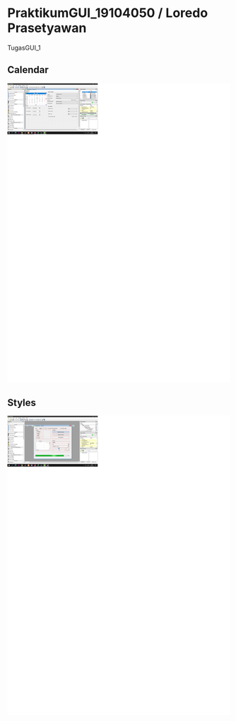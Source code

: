 # PraktikumGUI_19104050 / Loredo Prasetyawan
 TugasGUI_1
 
## Calendar 
![SS Calendar](http://raw.githubusercontent.com/LoredoPrasetyawan/PraktikumGUI_19104050/master/Kalender.png)

## Styles
![SS Styles](http://raw.githubusercontent.com/LoredoPrasetyawan/PraktikumGUI_19104050/master/Styles.png)
